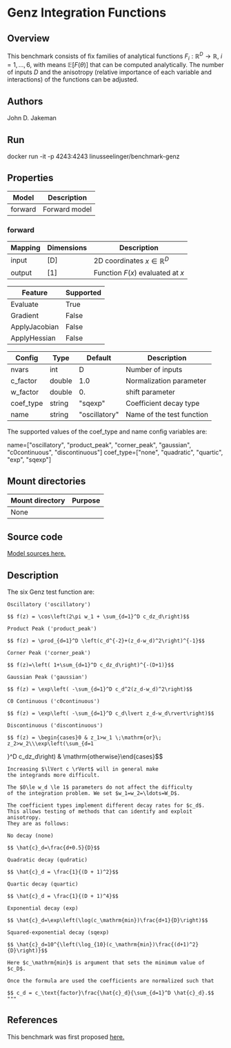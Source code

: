 # Genz Integration Functions

## Overview
This benchmark consists of fix families of analytical functions $F_i:\mathbb{R}^D\to\mathbb{R}$, $i=1,\ldots,6$, with means $\mathbb{E}[F(\theta)]$ that can be computed analytically. The number of inputs $D$ and the anisotropy (relative importance of each variable and interactions) of the functions can be adjusted.

## Authors
John D. Jakeman

## Run
docker run -it -p 4243:4243 linusseelinger/benchmark-genz

## Properties

Model | Description
---|---
forward | Forward model

### forward
Mapping | Dimensions | Description
---|---|---
input | [D] | 2D coordinates $x \in \mathbb{R}^D$
output | [1] | Function $F(x)$ evaluated at $x$

Feature | Supported
---|---
Evaluate | True
Gradient | False
ApplyJacobian | False
ApplyHessian | False

Config | Type | Default | Description
---|---|---|---
nvars | int | D | Number of inputs
c_factor | double | 1.0 | Normalization parameter
w_factor | double | 0. | shift parameter
coef_type | string | "sqexp" | Coefficient decay type
name | string | "oscillatory" | Name of the test function

The supported values of the coef_type and name config variables are:

name=["oscillatory", "product_peak", "corner_peak", "gaussian", "c0continuous",  "discontinuous"]
coef_type=["none", "quadratic", "quartic", "exp", "sqexp"]


## Mount directories
Mount directory | Purpose
---|---
None |

## Source code

[Model sources here.](https://github.com/sandialabs/pyapprox/blob/master/pyapprox/benchmarks/genz.py)


## Description
The six Genz test function are:

    Oscillatory ('oscillatory')

    $$ f(z) = \cos\left(2\pi w_1 + \sum_{d=1}^D c_dz_d\right)$$

    Product Peak ('product_peak')

    $$ f(z) = \prod_{d=1}^D \left(c_d^{-2}+(z_d-w_d)^2\right)^{-1}$$

    Corner Peak ('corner_peak')

    $$ f(z)=\left( 1+\sum_{d=1}^D c_dz_d\right)^{-(D+1)}$$

    Gaussian Peak ('gaussian')

    $$ f(z) = \exp\left( -\sum_{d=1}^D c_d^2(z_d-w_d)^2\right)$$

    C0 Continuous ('c0continuous')

    $$ f(z) = \exp\left( -\sum_{d=1}^D c_d\lvert z_d-w_d\rvert\right)$$

    Discontinuous ('discontinuous')

    $$ f(z) = \begin{cases}0 & z_1>w_1 \;\mathrm{or}\; z_2>w_2\\\exp\left(\sum_{d=1
}^D c_dz_d\right) & \mathrm{otherwise}\end{cases}$$

    Increasing $\lVert c \rVert$ will in general make
    the integrands more difficult.

    The $0\le w_d \le 1$ parameters do not affect the difficulty
    of the integration problem. We set $w_1=w_2=\ldots=W_D$.

    The coefficient types implement different decay rates for $c_d$.
    This allows testing of methods that can identify and exploit anisotropy.
    They are as follows:

    No decay (none)

    $$ \hat{c}_d=\frac{d+0.5}{D}$$

    Quadratic decay (qudratic)

    $$ \hat{c}_d = \frac{1}{(D + 1)^2}$$

    Quartic decay (quartic)

    $$ \hat{c}_d = \frac{1}{(D + 1)^4}$$

    Exponential decay (exp)

    $$ \hat{c}_d=\exp\left(\log(c_\mathrm{min})\frac{d+1}{D}\right)$$

    Squared-exponential decay (sqexp)

    $$ \hat{c}_d=10^{\left(\log_{10}(c_\mathrm{min})\frac{(d+1)^2}{D}\right)}$$

    Here $c_\mathrm{min}$ is argument that sets the minimum value of $c_D$.

    Once the formula are used the coefficients are normalized such that

    $$ c_d = c_\text{factor}\frac{\hat{c}_d}{\sum_{d=1}^D \hat{c}_d}.$$
    """

## References
This benchmark was first proposed [here.](https://doi.org/10.1007/978-94-009-3889-2_33)